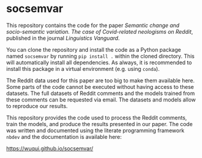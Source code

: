 # socsemvar


<!-- WARNING: THIS FILE WAS AUTOGENERATED! DO NOT EDIT! -->

This repository contains the code for the paper *Semantic change and
socio-semantic variation. The case of Covid-related neologisms on
Reddit*, published in the journal *Linguistics Vanguard*.

You can clone the repository and install the code as a Python package
named `socsemvar` by running `pip install .` within the cloned
directory. This will automatically install all dependencies. As always,
it is recommended to install this package in a virtual environment
(e.g. using `conda`).

The Reddit data used for this paper are too big to make them available
here. Some parts of the code cannot be executed without having access to
these datasets. The full datasets of Reddit comments and the models
trained from these comments can be requested via email. The datasets and
models allow to reproduce our results.

This repository provides the code used to process the Reddit comments,
train the models, and produce the results presented in our paper. The
code was written and documented using the literate programming framework
`nbdev` and the documentation is available here:

<https://wuqui.github.io/socsemvar/>

<!-- The code used for the tables and figures contained in the paper can be found directly via the following links:
&#10;| Reference | Link                                                                           |
|-----------|--------------------------------------------------------------------------------|
| Table 2   | [semantic neologisms](https://wuqui.github.io/neocov/#semantic-neologisms)     |
| Figure 1  | [Covid-related communities](https://wuqui.github.io/neocov/#covid-communities) |
| Figure 2  | [Semantic axes](https://wuqui.github.io/neocov/#sem-axis)                      |
| Figure 3  | [Semantic maps for _vaccines_](https://wuqui.github.io/neocov/#sem-maps)       | -->

